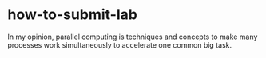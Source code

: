 # how-to-submit-lab

In my opinion, parallel computing is techniques and concepts to make many processes work simultaneously to accelerate one common big task.